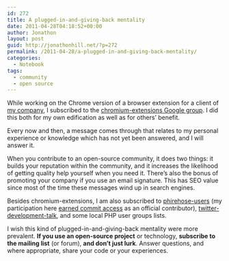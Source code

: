 ```yaml
---
id: 272
title: A plugged-in-and-giving-back mentality
date: 2011-04-28T04:18:52+00:00
author: Jonathon
layout: post
guid: http://jonathonhill.net/?p=272
permalink: /2011-04-28/a-plugged-in-and-giving-back-mentality/
categories:
  - Notebook
tags:
  - community
  - open source
---
```

While working on the Chrome version of a browser extension for a client of <a title="Company52" href="http://company52.com" target="_blank">my company</a>, I subscribed to the <a href="http://groups.google.com/group/chromium-extensions" target="_blank">chromium-extensions Google group</a>. I did this both for my own edification as well as for others&#8217; benefit.

Every now and then, a message comes through that relates to my personal experience or knowledge which has not yet been answered, and I will answer it.

When you contribute to an open-source community, it does two things: it builds your reputation within the community, and it increases the likelihood of getting quality help yourself when you need it. There&#8217;s also the bonus of promoting your company if you use an email signature. This has SEO value since most of the time these messages wind up in search engines.

Besides chromium-extensions, I am also subscribed to <a href="http://groups.google.com/group/phirehose-users" target="_blank">phirehose-users</a> (my participation here <a title="SiteStreams OAuth support" href="http://groups.google.com/group/phirehose-users/browse_thread/thread/78c0c7f42567742d" target="_blank">earned commit access</a> as an official contributor), <a href="http://groups.google.com/group/twitter-development-talk" target="_blank">twitter-development-talk</a>, and some local PHP user groups lists.

I wish this kind of plugged-in-and-giving-back mentality were more prevalent. **If you use an open-source project** or technology, **subscribe to the mailing list** (or forum), **and don&#8217;t just lurk**. Answer questions, and where appropriate, share your code or your experiences.